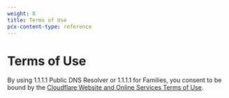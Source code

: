 ```yaml
---
weight: 8
title: Terms of Use
pcx-content-type: reference
---
```


# Terms of Use

By using 1.1.1.1 Public DNS Resolver or 1.1.1.1 for Families, you consent to be bound by the [Cloudflare Website and Online Services Terms of Use](https://www.cloudflare.com/website-terms/).
